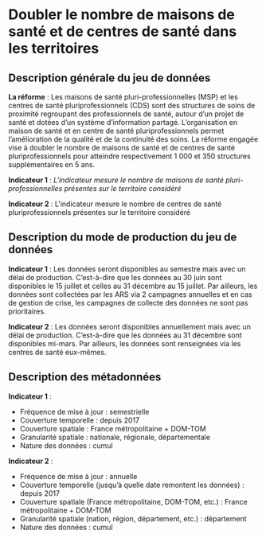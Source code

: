 # Doubler le nombre de maisons de santé et de centres de santé dans les territoires
## Description générale du jeu de données 
**La réforme** : Les maisons de santé pluri-professionnelles (MSP) et les centres de santé pluriprofessionnels (CDS) sont des structures de soins de proximité regroupant des professionnels de santé, autour d’un projet de santé et dotées d’un système d’information partagé. L’organisation en maison de santé et en centre de santé pluriprofessionnels permet l’amélioration de la qualité et de la continuité des soins. La réforme engagée vise à doubler le nombre de maisons de santé et de centres de santé pluriprofessionnels pour atteindre respectivement 1 000 et 350 structures supplémentaires en 5 ans.    

**Indicateur 1** : *L'indicateur mesure le nombre de maisons de santé pluri-professionnelles présentes sur le territoire considéré*

**Indicateur 2** : L'indicateur mesure le nombre de centres de santé pluriprofessionnels présentes sur le territoire considéré

## Description du mode de production du jeu de données 
**Indicateur 1** :
Les données seront disponibles au semestre mais avec un délai de production. C’est-à-dire que les données au 30 juin sont disponibles le 15 juillet et celles au 31 décembre au 15 juillet. Par ailleurs, les données sont collectées par les ARS via 2 campagnes annuelles et en cas de gestion de crise, les campagnes de collecte des données ne sont pas prioritaires. 

**Indicateur 2** :
Les données seront disponibles annuellement mais avec un délai de production. C’est-à-dire que les données au 31 décembre sont disponibles mi-mars. Par ailleurs, les données sont renseignées via les centres de santé eux-mêmes. 

## Description des métadonnées 
**Indicateur 1** :
-	Fréquence de mise à jour : semestrielle
-	Couverture temporelle : depuis 2017
-	Couverture spatiale : France métropolitaine + DOM-TOM
-	Granularité spatiale : nationale, régionale, départementale
-	Nature des données : cumul

**Indicateur 2** :
-	Fréquence de mise à jour : annuelle
-	Couverture temporelle (jusqu’à quelle date remontent les données) : depuis 2017
-	Couverture spatiale (France métropolitaine, DOM-TOM, etc.) : France métropolitaine + DOM-TOM
-	Granularité spatiale (nation, région, département, etc.) : département
-	Nature des données : cumul 